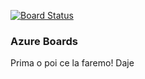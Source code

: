 [![Board Status](https://dev.azure.com/bcsoft-career-graph/00a1bd3b-773b-4c1f-a765-de3d0aad6126/d1df14c9-189e-4d23-8cd0-fb7083a611fa/_apis/work/boardbadge/360542a5-95bc-4d2c-848f-d5de861ae6ec)](https://dev.azure.com/bcsoft-career-graph/00a1bd3b-773b-4c1f-a765-de3d0aad6126/_boards/board/t/d1df14c9-189e-4d23-8cd0-fb7083a611fa/Microsoft.RequirementCategory)

### Azure Boards
Prima o poi ce la faremo!
Daje
